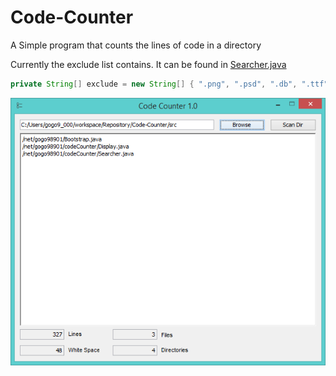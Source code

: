 # Code-Counter
A Simple program that counts the lines of code in a directory


Currently the exclude list contains. It can be found in [Searcher.java](src/net/gogo98901/codeCounter/Searcher.java#L17)
```java
private String[] exclude = new String[] { ".png", ".psd", ".db", ".ttf", ".dll", ".class" };
```


![window](images/window.png)
